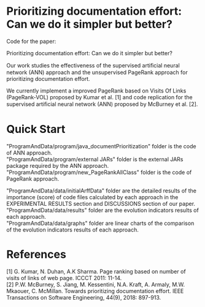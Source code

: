 # Prioritizing documentation effort: Can we do it simpler but better?
Code for the paper:

Prioritizing documentation effort: Can we do it simpler but better?

Our work studies the effectiveness of the supervised artiﬁcial neural network (ANN) approach and the unsupervised PageRank approach for prioritizing documentation effort.

We currently implement a improved PageRank based on Visits Of Links (PageRank-VOL) proposed by Kumar et al. [1] and code replication for the supervised artiﬁcial neural network (ANN) proposed by McBurney et al. [2].

# Quick Start
"ProgramAndData/program/java_documentPrioritization" folder is the code of ANN approach.  
"ProgramAndData/program/external JARs" folder is the external JARs package required by the ANN approach.  
"ProgramAndData/program/new_PageRankAllClass" folder is the code of PageRank approach. 

"ProgramAndData/data/initialArffData" folder are the detailed results of the importance (score) of code files calculated by each approach in the EXPERIMENTAL RESULTS section and DISCUSSIONS section of our paper.  
"ProgramAndData/data/results" folder are the evolution indicators results of each approach.  
"ProgramAndData/data/graphs" folder are linear charts of the comparison of the evolution indicators results of each approach.

# References
[1]	G. Kumar, N. Duhan, A.K Sharma. Page ranking based on number of visits of links of web page. ICCCT 2011: 11-14.  
[2]	P.W. McBurney, S. Jiang, M. Kessentini, N.A. Kraft, A. Armaly, M.W. Mkaouer, C. McMillan. Towards prioritizing documentation effort. IEEE Transactions on Software Engineering, 44(9), 2018: 897-913.
